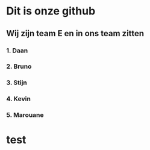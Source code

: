 # Dit is onze github
## Wij zijn team E en in ons team zitten
### 1. Daan
### 2. Bruno
### 3. Stijn
### 4. Kevin
### 5. Marouane
# test


